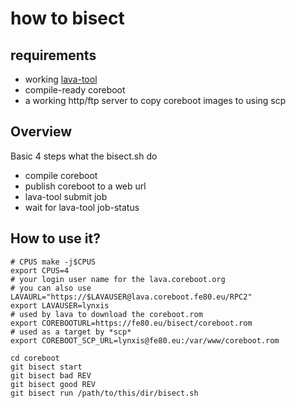# how to bisect

## requirements

- working [lava-tool](https://lava.coreboot.fe80.eu/static/docs/overview.html#installing-lava-tool)
- compile-ready coreboot
- a working http/ftp server to copy coreboot images to using scp

## Overview

Basic 4 steps what the bisect.sh do
- compile coreboot
- publish coreboot to a web url
- lava-tool submit job
- wait for lava-tool job-status

## How to use it?

```
# CPUS make -j$CPUS
export CPUS=4
# your login user name for the lava.coreboot.org
# you can also use LAVAURL="https://$LAVAUSER@lava.coreboot.fe80.eu/RPC2"
export LAVAUSER=lynxis
# used by lava to download the coreboot.rom
export COREBOOTURL=https://fe80.eu/bisect/coreboot.rom
# used as a target by *scp*
export COREBOOT_SCP_URL=lynxis@fe80.eu:/var/www/coreboot.rom

cd coreboot
git bisect start
git bisect bad REV
git bisect good REV
git bisect run /path/to/this/dir/bisect.sh
```

